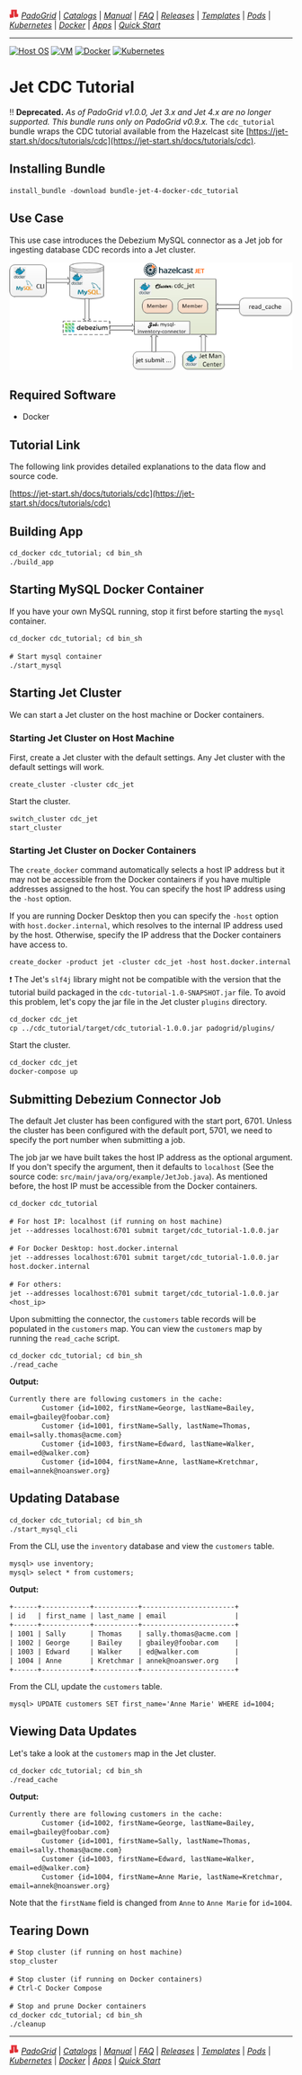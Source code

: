![PadoGrid](https://github.com/padogrid/padogrid/raw/develop/images/padogrid-3d-16x16.png) [*PadoGrid*](https://github.com/padogrid) | [*Catalogs*](https://github.com/padogrid/catalog-bundles/blob/master/all-catalog.md) | [*Manual*](https://github.com/padogrid/padogrid/wiki) | [*FAQ*](https://github.com/padogrid/padogrid/wiki/faq) | [*Releases*](https://github.com/padogrid/padogrid/releases) | [*Templates*](https://github.com/padogrid/padogrid/wiki/Using-Bundle-Templates) | [*Pods*](https://github.com/padogrid/padogrid/wiki/Understanding-Padogrid-Pods) | [*Kubernetes*](https://github.com/padogrid/padogrid/wiki/Kubernetes) | [*Docker*](https://github.com/padogrid/padogrid/wiki/Docker) | [*Apps*](https://github.com/padogrid/padogrid/wiki/Apps) | [*Quick Start*](https://github.com/padogrid/padogrid/wiki/Quick-Start)

---

<!-- Platforms -->
[![Host OS](https://github.com/padogrid/padogrid/wiki/images/padogrid-host-os.drawio.svg)](https://github.com/padogrid/padogrid/wiki/Platform-Host-OS) [![VM](https://github.com/padogrid/padogrid/wiki/images/padogrid-vm.drawio.svg)](https://github.com/padogrid/padogrid/wiki/Platform-VM) [![Docker](https://github.com/padogrid/padogrid/wiki/images/padogrid-docker.drawio.svg)](https://github.com/padogrid/padogrid/wiki/Platform-Docker) [![Kubernetes](https://github.com/padogrid/padogrid/wiki/images/padogrid-kubernetes.drawio.svg)](https://github.com/padogrid/padogrid/wiki/Platform-Kubernetes)

# Jet CDC Tutorial

‼️  **Deprecated.** *As of PadoGrid v1.0.0, Jet 3.x and Jet 4.x are no longer supported. This bundle runs only on PadoGrid v0.9.x.* The `cdc_tutorial` bundle wraps the CDC tutorial available from the Hazelcast site [https://jet-start.sh/docs/tutorials/cdc](https://jet-start.sh/docs/tutorials/cdc).

## Installing Bundle

```console
install_bundle -download bundle-jet-4-docker-cdc_tutorial
```

## Use Case

This use case introduces the Debezium MySQL connector as a Jet job for ingesting database CDC records into a Jet cluster.

![CDC Tutorial Data Flow](/images/jet-cdc-tutorial.png)

## Required Software

- Docker

## Tutorial Link

The following link provides detailed explanations to the data flow and source code.

[https://jet-start.sh/docs/tutorials/cdc](https://jet-start.sh/docs/tutorials/cdc)

## Building App

```console
cd_docker cdc_tutorial; cd bin_sh
./build_app
```

## Starting MySQL Docker Container

If you have your own MySQL running, stop it first before starting the `mysql` container.

```console
cd_docker cdc_tutorial; cd bin_sh

# Start mysql container
./start_mysql
```

## Starting Jet Cluster

We can start a Jet cluster on the host machine or Docker containers.

### Starting Jet Cluster on Host Machine

First, create a Jet cluster with the default settings. Any Jet cluster with the default settings will work.

```console
create_cluster -cluster cdc_jet
```

Start the cluster.

```console
switch_cluster cdc_jet
start_cluster
```

### Starting Jet Cluster on Docker Containers

The `create_docker` command automatically selects a host IP address but it may not be accessible from the Docker containers if you have multiple addresses assigned to the host. You can specify the host IP address using the `-host` option.

If you are running Docker Desktop then you can specify the `-host` option with `host.docker.internal`, which resolves to the internal IP address used by the host. Otherwise, specify the IP address that the Docker containers have access to.

```console
create_docker -product jet -cluster cdc_jet -host host.docker.internal
```

:exclamation: The Jet's `slf4j` library might not be compatible with the version that the tutorial build packaged in the `cdc-tutorial-1.0-SNAPSHOT.jar` file. To avoid this problem, let's copy the jar file in the Jet cluster `plugins` directory.

```console
cd_docker cdc_jet
cp ../cdc_tutorial/target/cdc_tutorial-1.0.0.jar padogrid/plugins/
```

Start the cluster.

```console
cd_docker cdc_jet
docker-compose up
```

## Submitting Debezium Connector Job

The default Jet cluster has been configured with the start port, 6701. Unless the cluster has been configured with the default port, 5701, we need to specify the port number when submitting a job.

The job jar we have built takes the host IP address as the optional argument. If you don't specify the argument, then it defaults to `localhost` (See the source code: `src/main/java/org/example/JetJob.java`). As mentioned before, the host IP must be accessible from the Docker containers.

```console
cd_docker cdc_tutorial

# For host IP: localhost (if running on host machine)
jet --addresses localhost:6701 submit target/cdc_tutorial-1.0.0.jar

# For Docker Desktop: host.docker.internal
jet --addresses localhost:6701 submit target/cdc_tutorial-1.0.0.jar host.docker.internal

# For others:
jet --addresses localhost:6701 submit target/cdc_tutorial-1.0.0.jar <host_ip>
```

Upon submitting the connector, the `customers` table records will be populated in the `customers` map. You can view the `customers` map by running the `read_cache` script.

```console
cd_docker cdc_tutorial; cd bin_sh
./read_cache
```

**Output:**

```console
Currently there are following customers in the cache:
        Customer {id=1002, firstName=George, lastName=Bailey, email=gbailey@foobar.com}
        Customer {id=1001, firstName=Sally, lastName=Thomas, email=sally.thomas@acme.com}
        Customer {id=1003, firstName=Edward, lastName=Walker, email=ed@walker.com}
        Customer {id=1004, firstName=Anne, lastName=Kretchmar, email=annek@noanswer.org}
```

## Updating Database

```console
cd_docker cdc_tutorial; cd bin_sh 
./start_mysql_cli
```

From the CLI, use the `inventory` database and view the `customers` table.

```console
mysql> use inventory;
mysql> select * from customers;
```

**Output:**

```console
+------+------------+-----------+-----------------------+
| id   | first_name | last_name | email                 |
+------+------------+-----------+-----------------------+
| 1001 | Sally      | Thomas    | sally.thomas@acme.com |
| 1002 | George     | Bailey    | gbailey@foobar.com    |
| 1003 | Edward     | Walker    | ed@walker.com         |
| 1004 | Anne       | Kretchmar | annek@noanswer.org    |
+------+------------+-----------+-----------------------+
```

From the CLI, update the `customers` table.

```console
mysql> UPDATE customers SET first_name='Anne Marie' WHERE id=1004;
```

## Viewing Data Updates

Let's take a look at the `customers` map in the Jet cluster.

```console
cd_docker cdc_tutorial; cd bin_sh
./read_cache
```

**Output:**

```console
Currently there are following customers in the cache:
        Customer {id=1002, firstName=George, lastName=Bailey, email=gbailey@foobar.com}
        Customer {id=1001, firstName=Sally, lastName=Thomas, email=sally.thomas@acme.com}
        Customer {id=1003, firstName=Edward, lastName=Walker, email=ed@walker.com}
        Customer {id=1004, firstName=Anne Marie, lastName=Kretchmar, email=annek@noanswer.org} 
```

Note that the `firstName` field is changed from `Anne` to `Anne Marie` for `id=1004`.

## Tearing Down

```console
# Stop cluster (if running on host machine)
stop_cluster

# Stop cluster (if running on Docker containers)
# Ctrl-C Docker Compose

# Stop and prune Docker containers
cd_docker cdc_tutorial; cd bin_sh
./cleanup
```

---

![PadoGrid](https://github.com/padogrid/padogrid/raw/develop/images/padogrid-3d-16x16.png) [*PadoGrid*](https://github.com/padogrid) | [*Catalogs*](https://github.com/padogrid/catalog-bundles/blob/master/all-catalog.md) | [*Manual*](https://github.com/padogrid/padogrid/wiki) | [*FAQ*](https://github.com/padogrid/padogrid/wiki/faq) | [*Releases*](https://github.com/padogrid/padogrid/releases) | [*Templates*](https://github.com/padogrid/padogrid/wiki/Using-Bundle-Templates) | [*Pods*](https://github.com/padogrid/padogrid/wiki/Understanding-Padogrid-Pods) | [*Kubernetes*](https://github.com/padogrid/padogrid/wiki/Kubernetes) | [*Docker*](https://github.com/padogrid/padogrid/wiki/Docker) | [*Apps*](https://github.com/padogrid/padogrid/wiki/Apps) | [*Quick Start*](https://github.com/padogrid/padogrid/wiki/Quick-Start)
